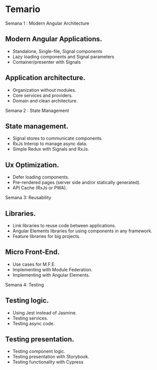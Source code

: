 # Temario

Semana 1 : Modern Angular Architecture

## Modern Angular Applications.

- Standalone, Single-file, Signal components
- Lazy loading components and Signal parameters
- Container/presenter with Signals

## Application architecture.

- Organization without modules.
- Core services and providers.
- Domain and clean architecture.

Semana 2 : State Management

## State management.

- Signal stores to communicate components.
- RxJs Interop to manage async data.
- Simple Redux with Signals and RxJs.

## Ux Optimization.

- Defer loading components.
- Pre-rendered pages (server side and/or statically generated).
- API Cache (RxJs or PWA).

Semana 3: Reusability

## Libraries.

- Link libraries to reuse code between applications.
- Angular Elements libraries for using components in any framework.
- Feature libraries for big projects.

## Micro Front-End.

- Use cases for M.F.E.
- Implementing with Module Federation.
- Implementing with Angular Elements.

Semana 4: Testing

## Testing logic.

- Using Jest instead of Jasmine.
- Testing services.
- Testing async code.

## Testing presentation.

- Testing component logic.
- Testing presentation with Storybook.
- Testing functionality with Cypress
